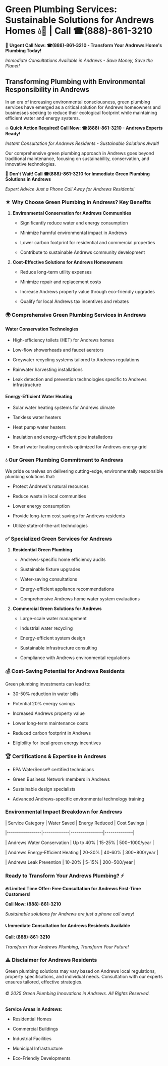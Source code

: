 # Green Plumbing Services: Sustainable Solutions for Andrews Homes 💧🌿 | Call ☎(888)-861-3210

🚨 **Urgent Call Now: ☎(888)-861-3210 - Transform Your Andrews Home's Plumbing Today!**
*Immediate Consultations Available in Andrews - Save Money, Save the Planet!*

## Transforming Plumbing with Environmental Responsibility in Andrews

In an era of increasing environmental consciousness, green plumbing services have emerged as a critical solution for Andrews homeowners and businesses seeking to reduce their ecological footprint while maintaining efficient water and energy systems. 

🔥 **Quick Action Required! Call Now: ☎(888)-861-3210 - Andrews Experts Ready!**
*Instant Consultation for Andrews Residents - Sustainable Solutions Await!*

Our comprehensive green plumbing approach in Andrews goes beyond traditional maintenance, focusing on sustainability, conservation, and innovative technologies.

🚨 **Don't Wait! Call ☎(888)-861-3210 for Immediate Green Plumbing Solutions in Andrews**
*Expert Advice Just a Phone Call Away for Andrews Residents!*

### ★ Why Choose Green Plumbing in Andrews? Key Benefits

1. **Environmental Conservation for Andrews Communities** 
   - Significantly reduce water and energy consumption
   - Minimize harmful environmental impact in Andrews
   - Lower carbon footprint for residential and commercial properties
   - Contribute to sustainable Andrews community development

2. **Cost-Effective Solutions for Andrews Homeowners** 
   - Reduce long-term utility expenses
   - Minimize repair and replacement costs
   - Increase Andrews property value through eco-friendly upgrades
   - Qualify for local Andrews tax incentives and rebates

### 🌍 Comprehensive Green Plumbing Services in Andrews

#### Water Conservation Technologies
- High-efficiency toilets (HET) for Andrews homes
- Low-flow showerheads and faucet aerators
- Greywater recycling systems tailored to Andrews regulations
- Rainwater harvesting installations
- Leak detection and prevention technologies specific to Andrews infrastructure

#### Energy-Efficient Water Heating
- Solar water heating systems for Andrews climate
- Tankless water heaters
- Heat pump water heaters
- Insulation and energy-efficient pipe installations
- Smart water heating controls optimized for Andrews energy grid

### 💧 Our Green Plumbing Commitment to Andrews

We pride ourselves on delivering cutting-edge, environmentally responsible plumbing solutions that:
- Protect Andrews's natural resources
- Reduce waste in local communities
- Lower energy consumption
- Provide long-term cost savings for Andrews residents
- Utilize state-of-the-art technologies

### ✅ Specialized Green Services for Andrews

1. **Residential Green Plumbing**
   - Andrews-specific home efficiency audits
   - Sustainable fixture upgrades
   - Water-saving consultations
   - Energy-efficient appliance recommendations
   - Comprehensive Andrews home water system evaluations

2. **Commercial Green Solutions for Andrews**
   - Large-scale water management
   - Industrial water recycling
   - Energy-efficient system design
   - Sustainable infrastructure consulting
   - Compliance with Andrews environmental regulations

### 💰 Cost-Saving Potential for Andrews Residents

Green plumbing investments can lead to:
- 30-50% reduction in water bills
- Potential 20% energy savings
- Increased Andrews property value
- Lower long-term maintenance costs
- Reduced carbon footprint in Andrews
- Eligibility for local green energy incentives

### 🏆 Certifications & Expertise in Andrews

- EPA WaterSense® certified technicians
- Green Business Network members in Andrews
- Sustainable design specialists
- Advanced Andrews-specific environmental technology training

### Environmental Impact Breakdown for Andrews

| Service Category | Water Saved | Energy Reduced | Cost Savings |
|-----------------|-------------|----------------|--------------|
| Andrews Water Conservation | Up to 40% | 15-25% | $500-$1000/year |
| Andrews Energy-Efficient Heating | 20-30% | 40-60% | $300-$800/year |
| Andrews Leak Prevention | 10-20% | 5-15% | $200-$500/year |

### Ready to Transform Your Andrews Plumbing? ⚡

**🔥 Limited Time Offer: Free Consultation for Andrews First-Time Customers!**

**Call Now: (888)-861-3210**
*Sustainable solutions for Andrews are just a phone call away!*

#### 📞 Immediate Consultation for Andrews Residents Available

**Call: (888)-861-3210**
*Transform Your Andrews Plumbing, Transform Your Future!*

### ⚠️ Disclaimer for Andrews Residents

Green plumbing solutions may vary based on Andrews local regulations, property specifications, and individual needs. Consultation with our experts ensures tailored, effective strategies.

###### © 2025 Green Plumbing Innovations in Andrews. All Rights Reserved.

**Service Areas in Andrews:** 
- Residential Homes
- Commercial Buildings
- Industrial Facilities
- Municipal Infrastructure
- Eco-Friendly Developments